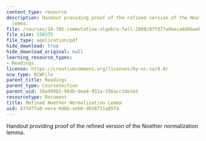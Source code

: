 ```yaml
---
content_type: resource
description: Handout providing proof of the refined version of the Noether normalization
  lemma.
file: /courses/18-705-commutative-algebra-fall-2008/87fd77a0eeca6d6baebbd028751a85fa_handoutnoeth.pdf
file_size: 150375
file_type: application/pdf
hide_download: true
hide_download_original: null
learning_resource_types:
- Readings
license: https://creativecommons.org/licenses/by-nc-sa/4.0/
ocw_type: OCWFile
parent_title: Readings
parent_type: CourseSection
parent_uid: 39a999b1-96db-dee4-931a-158acc1de3a5
resourcetype: Document
title: Refined Noether Normalization Lemma
uid: 87fd77a0-eeca-6d6b-aebb-d028751a85fa
---
```

Handout providing proof of the refined version of the Noether normalization lemma.